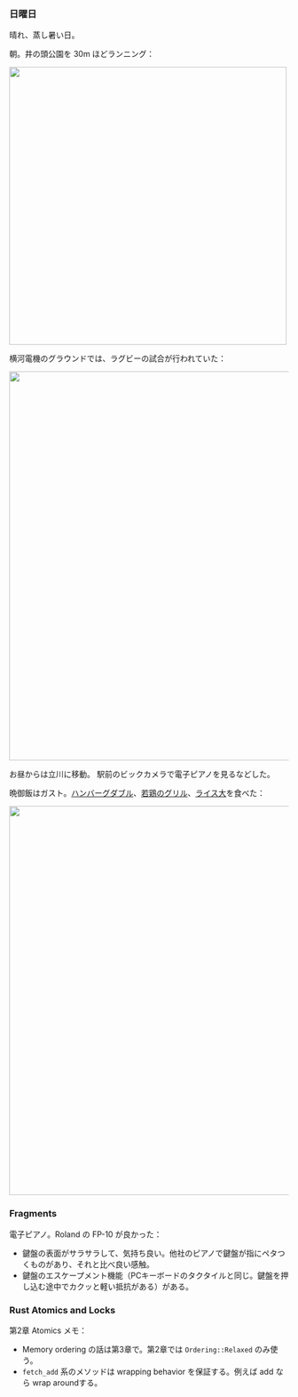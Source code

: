 ### 日曜日

晴れ、蒸し暑い日。

朝。井の頭公園を 30m ほどランニング：

<img src="https://i.imgur.com/rjAfw1r.jpg" width="500">

横河電機のグラウンドでは、ラグビーの試合が行われていた：

<img src="https://i.imgur.com/PWuR0MK.jpg" width="700">

お昼からは立川に移動。
駅前のビックカメラで電子ピアノを見るなどした。

晩御飯はガスト。[ハンバーグダブル](https://www.skylark.co.jp/gusto/menu/menu_detail.html?mid=140_16095)、[若鶏のグリル](https://www.skylark.co.jp/gusto/menu/menu_detail.html?mid=120_17107)、[ライス大](https://www.skylark.co.jp/gusto/menu/menu_detail.html?mid=210_16183)を食べた：

<img src="https://i.imgur.com/5CnluAb.jpg" width="700">

### Fragments

電子ピアノ。Roland の FP-10 が良かった：

- 鍵盤の表面がサラサラして、気持ち良い。他社のピアノで鍵盤が指にペタつくものがあり、それと比べ良い感触。
- 鍵盤のエスケープメント機能（PCキーボードのタクタイルと同じ。鍵盤を押し込む途中でカクッと軽い抵抗がある）がある。

### Rust Atomics and Locks

第2章 Atomics メモ：

- Memory ordering の話は第3章で。第2章では `Ordering::Relaxed` のみ使う。
- `fetch_add` 系のメソッドは wrapping behavior を保証する。例えば add なら wrap aroundする。